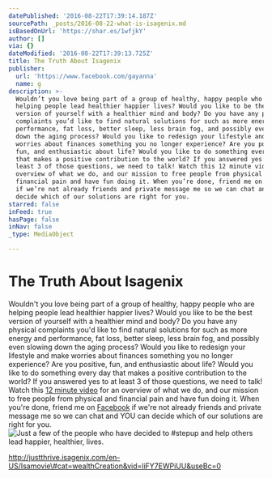 ```yaml
---
datePublished: '2016-08-22T17:39:14.187Z'
sourcePath: _posts/2016-08-22-what-is-isagenix.md
isBasedOnUrl: 'https://shar.es/1wfjkY'
author: []
via: {}
dateModified: '2016-08-22T17:39:13.725Z'
title: The Truth About Isagenix
publisher:
  url: 'https://www.facebook.com/gayanna'
  name: g
description: >-
  Wouldn’t you love being part of a group of healthy, happy people who are
  helping people lead healthier happier lives? Would you like to be the best
  version of yourself with a healthier mind and body? Do you have any physical
  complaints you’d like to find natural solutions for such as more energy and
  performance, fat loss, better sleep, less brain fog, and possibly even slowing
  down the aging process? Would you like to redesign your lifestyle and make
  worries about finances something you no longer experience? Are you positive,
  fun, and enthusiastic about life? Would you like to do something every day
  that makes a positive contribution to the world? If you answered yes to at
  least 3 of those questions, we need to talk! Watch this 12 minute video for an
  overview of what we do, and our mission to free people from physical and
  financial pain and have fun doing it. When you’re done, friend me on Facebook
  if we’re not already friends and private message me so we can chat and YOU can
  decide which of our solutions are right for you.
starred: false
inFeed: true
hasPage: false
inNav: false
_type: MediaObject

---
```

# The Truth About Isagenix

Wouldn't you love being part of a group of healthy, happy people who are helping people lead healthier happier lives? Would you like to be the best version of yourself with a healthier mind and body? Do you have any physical complaints you'd like to find natural solutions for such as more energy and performance, fat loss, better sleep, less brain fog, and possibly even slowing down the aging process? Would you like to redesign your lifestyle and make worries about finances something you no longer experience? Are you positive, fun, and enthusiastic about life? Would you like to do something every day that makes a positive contribution to the world? If you answered yes to at least 3 of those questions, we need to talk! Watch this [12 minute video][0] for an overview of what we do, and our mission to free people from physical and financial pain and have fun doing it. When you're done, friend me on [Facebook][1] if we're not already friends and private message me so we can chat and YOU can decide which of our solutions are right for you.
![Just a few of the people who have decided to #stepup and help others lead happier, healthier, lives.](https://the-grid-user-content.s3-us-west-2.amazonaws.com/cbc56bbd-c0af-41f4-b9e2-513e0852876d.jpg)

http://justthrive.isagenix.com/en-US/Isamovie\#cat=wealthCreation&vid=liFY7EWPiUU&useBc=0

[0]: http://justthrive.isagenix.com/en-US/Isamovie#cat=wealthCreation&vid=liFY7EWPiUU&useBc=0 "The Truth About Isagenix"
[1]: https://www.facebook.com/gayanna "g's facebook page"